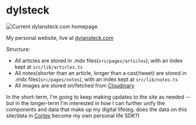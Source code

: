 # dylsteck 

![Current dylansteck.com homepage](https://i.imgur.com/JXYljg2.png)
 
My personal website, live at [dylansteck.com](https://dylansteck.com)

Structure: 
- All articles are stored in .mdx files(`src/pages/articles`), with an index kept at `src/lib/articles.ts`
- All notes(shorter than an article, longer than a cast/tweet) are stored in .mdx files(`src/pages/notes`), with an index kept at `src/lib/notes.ts`
- All images are stored on/fetched from [Cloudinary](https://cloudinary.com)

In the short-term, I'm going to keep making updates to the site as needed -- but in the longer-term I'm interested in how I can further unify the components and data that make up my digital life(eg. does the data on this site/data in [Cortex](https://withcortex) become my own personal life SDK?)